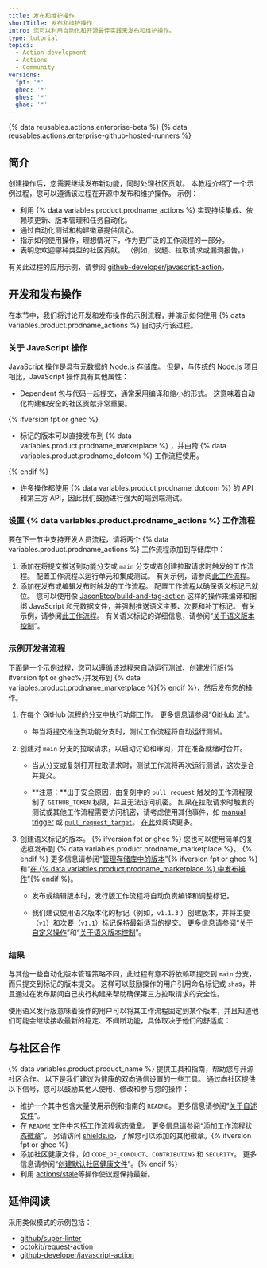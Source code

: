 ```yaml
---
title: 发布和维护操作
shortTitle: 发布和维护操作
intro: 您可以利用自动化和开源最佳实践来发布和维护操作。
type: tutorial
topics:
  - Action development
  - Actions
  - Community
versions:
  fpt: '*'
  ghec: '*'
  ghes: '*'
  ghae: '*'
---
```


{% data reusables.actions.enterprise-beta %}
{% data reusables.actions.enterprise-github-hosted-runners %}

## 简介

创建操作后，您需要继续发布新功能，同时处理社区贡献。 本教程介绍了一个示例过程，您可以遵循该过程在开源中发布和维护操作。 示例：

* 利用 {% data variables.product.prodname_actions %} 实现持续集成、依赖项更新、版本管理和任务自动化。
* 通过自动化测试和构建徽章提供信心。
* 指示如何使用操作，理想情况下，作为更广泛的工作流程的一部分。
* 表明您欢迎哪种类型的社区贡献。 （例如，议题、拉取请求或漏洞报告。）

有关此过程的应用示例，请参阅 [github-developer/javascript-action](https://github.com/github-developer/javascript-action)。

## 开发和发布操作

在本节中，我们将讨论开发和发布操作的示例流程，并演示如何使用 {% data variables.product.prodname_actions %} 自动执行该过程。

### 关于 JavaScript 操作

JavaScript 操作是具有元数据的 Node.js 存储库。 但是，与传统的 Node.js 项目相比，JavaScript 操作具有其他属性：

* Dependent 包与代码一起提交，通常采用编译和缩小的形式。 这意味着自动化构建和安全的社区贡献非常重要。

{% ifversion fpt or ghec %}

* 标记的版本可以直接发布到 {% data variables.product.prodname_marketplace %} ，并由跨 {% data variables.product.prodname_dotcom %} 工作流程使用。

{% endif %}

* 许多操作都使用 {% data variables.product.prodname_dotcom %} 的 API 和第三方 API，因此我们鼓励进行强大的端到端测试。

### 设置 {% data variables.product.prodname_actions %} 工作流程

要在下一节中支持开发人员流程，请将两个 {% data variables.product.prodname_actions %} 工作流程添加到存储库中：

1. 添加在将提交推送到功能分支或 `main` 分支或者创建拉取请求时触发的工作流程。 配置工作流程以运行单元和集成测试。 有关示例，请参阅[此工作流程](https://github.com/github-developer/javascript-action/blob/963a3b9a9c662fd499419a240ed8c49411ff5add/.github/workflows/test.yml)。
2. 添加在发布或编辑发布时触发的工作流程。 配置工作流程以确保语义标记已就位。 您可以使用像 [JasonEtco/build-and-tag-action](https://github.com/JasonEtco/build-and-tag-action) 这样的操作来编译和捆绑 JavaScript 和元数据文件，并强制推送语义主要、次要和补丁标记。 有关示例，请参阅[此工作流程](https://github.com/github-developer/javascript-action/blob/963a3b9a9c662fd499419a240ed8c49411ff5add/.github/workflows/publish.yml)。 有关语义标记的详细信息，请参阅“[关于语义版本控制](https://docs.npmjs.com/about-semantic-versioning)”。

### 示例开发者流程

下面是一个示例过程，您可以遵循该过程来自动运行测试、创建发行版{% ifversion fpt or ghec%}并发布到 {% data variables.product.prodname_marketplace %}{% endif %}，然后发布您的操作。

1. 在每个 GitHub 流程的分支中执行功能工作。 更多信息请参阅“[GitHub 流](/get-started/quickstart/github-flow)”。
   * 每当将提交推送到功能分支时，测试工作流程将自动运行测试。

2. 创建对 `main` 分支的拉取请求，以启动讨论和审阅，并在准备就绪时合并。

   * 当从分支或复刻打开拉取请求时，测试工作流将再次运行测试，这次是合并提交。

   * **注意：**出于安全原因，由复刻中的 `pull_request` 触发的工作流程限制了 `GITHUB_TOKEN` 权限，并且无法访问机密。 如果在拉取请求时触发的测试或其他工作流程需要访问机密，请考虑使用其他事件，如 [manual trigger](/actions/reference/events-that-trigger-workflows#manual-events) 或 [`pull_request_target`](/actions/reference/events-that-trigger-workflows#pull_request_target)。 [在此](/actions/reference/events-that-trigger-workflows#pull-request-events-for-forked-repositories)处阅读更多。

3. 创建语义标记的版本。 {% ifversion fpt or ghec %} 您也可以使用简单的复选框发布到 {% data variables.product.prodname_marketplace %}。 {% endif %} 更多信息请参阅“[管理存储库中的版本](/github/administering-a-repository/managing-releases-in-a-repository#creating-a-release)”{% ifversion fpt or ghec %}和“[在 {% data variables.product.prodname_marketplace %} 中发布操作](/actions/creating-actions/publishing-actions-in-github-marketplace#publishing-an-action)”{% endif %}。

   * 发布或编辑版本时，发行版工作流程将自动负责编译和调整标记。

   * 我们建议使用语义版本化的标记（例如，`v1.1.3` ）创建版本，并将主要（`v1`）和次要（`v1.1`）标记保持最新适当的提交。 更多信息请参阅“[关于自定义操作](/actions/creating-actions/about-custom-actions#using-release-management-for-actions)”和“[关于语义版本控制](https://docs.npmjs.com/about-semantic-versioning)”。

### 结果

与其他一些自动化版本管理策略不同，此过程有意不将依赖项提交到 `main` 分支，而只提交到标记的版本提交。 这样可以鼓励操作的用户引用命名标记或 `sha`s，并且通过在发布期间自己执行构建来帮助确保第三方拉取请求的安全性。

使用语义发行版意味着操作的用户可以将其工作流程固定到某个版本，并且知道他们可能会继续接收最新的稳定、不间断功能，具体取决于他们的舒适度：

## 与社区合作

{% data variables.product.product_name %} 提供工具和指南，帮助您与开源社区合作。 以下是我们建议为健康的双向通信设置的一些工具。 通过向社区提供以下信号，您可以鼓励其他人使用、修改和参与您的操作：

* 维护一个其中包含大量使用示例和指南的 `README`。 更多信息请参阅“[关于自述文件](/repositories/managing-your-repositorys-settings-and-features/customizing-your-repository/about-readmes)”。
* 在 `README` 文件中包括工作流程状态徽章。 更多信息请参阅“[添加工作流程状态徽章](/actions/managing-workflow-runs/adding-a-workflow-status-badge)”。 另请访问 [shields.io](https://shields.io/)，了解您可以添加的其他徽章。{% ifversion fpt or ghec %}
* 添加社区健康文件，如 `CODE_OF_CONDUCT`、`CONTRIBUTING` 和 `SECURITY`。 更多信息请参阅“[创建默认社区健康文件](/github/building-a-strong-community/creating-a-default-community-health-file#supported-file-types)”。{% endif %}
* 利用 [actions/stale](https://github.com/actions/stale)等操作使议题保持最新。

## 延伸阅读

采用类似模式的示例包括：

* [github/super-linter](https://github.com/github/super-linter)
* [octokit/request-action](https://github.com/octokit/request-action)
* [github-developer/javascript-action](https://github.com/github-developer/javascript-action)
